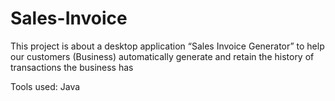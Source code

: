 # Sales-Invoice
This project is about a desktop application “Sales Invoice Generator” to help our customers (Business) automatically generate and retain the history of transactions the business has

Tools used: Java
